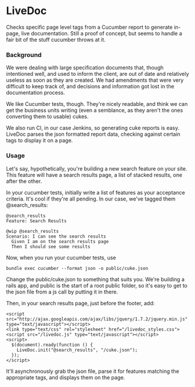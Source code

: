 LiveDoc
=======

Checks specific page level tags from a Cucumber report to generate in-page, live documentation.
Still a proof of concept, but seems to handle a fair bit of the stuff cucumber throws at it.

### Background
We were dealing with large specification documents that, though intentioned well, and used to 
inform the client, are out of date and relatively useless as soon as they are created. We had 
amendments that were very difficult to keep track of, and decisions and information got lost
in the documentation process.

We like Cucumber tests, though. They're nicely readable, and think we can get the business
units writing (even a semblance, as they aren't the ones converting them to usable) cukes.

We also run CI, in our case Jenkins, so generating cuke reports is easy. LiveDoc parses the
json formatted report data, checking against certain tags to display it on a page.

### Usage
Let's say, hypothetically, you're building a new search feature on your site. This feature
will have a search results page, a list of stacked results, one after the other.

In your cucumber tests, initially write a list of features as your acceptance criteria. It's
cool if they're all pending. In our case, we've tagged them @search_results:

    @search_results
    Feature: Search Results

    @wip @search_results
    Scenario: I can see the search results
      Given I am on the search results page
      Then I should see some results

Now, when you run your cucumber tests, use

    bundle exec cucumber --format json -o public/cuke.json

Change the public/cuke.json to something that suits you. We're building a rails app, and public
is the start of a root public folder, so it's easy to get to the json file from a js call by putting
it in there.

Then, in your search results page, just before the footer, add:

    <script src="http://ajax.googleapis.com/ajax/libs/jquery/1.7.2/jquery.min.js" type="text/javascript"></script>
    <link type="text/css" rel="stylesheet" href="/livedoc_styles.css">
    <script src="/livedoc.js" type="text/javascript"></script>
    <script>
      $(document).ready(function () {
        LiveDoc.init("@search_results", "/cuke.json");
      });
    </script>
    
It'll asynchronously grab the json file, parse it for features matching the appropriate tags, and 
displays them on the page.